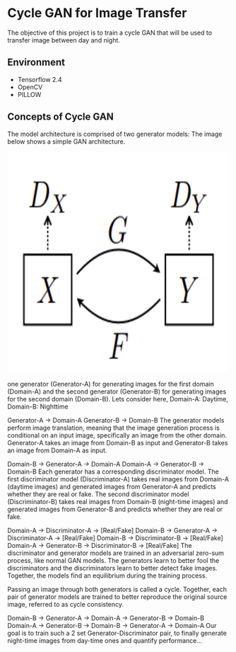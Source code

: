 # Cycle GAN for Image Transfer

The objective of this project is to train a cycle GAN that will be used to transfer image between day and night.

## Environment
* Tensorflow 2.4
* OpenCV
* PILLOW

## Concepts of Cycle GAN
The model architecture is comprised of two generator models: The image below shows a simple GAN architecture.

<img src="https://github.com/taimur1871/cycle_gan_tutorial/blob/main/images/simple%20cycleGAN.png" style="width:500px;height:500px;">

one generator (Generator-A) for generating images for the first domain (Domain-A) and the second generator (Generator-B) for generating images for the second domain (Domain-B). Lets consider here, Domain-A: Daytime, Domain-B: Nighttime

Generator-A -> Domain-A
Generator-B -> Domain-B
The generator models perform image translation, meaning that the image generation process is conditional on an input image, specifically an image from the other domain. Generator-A takes an image from Domain-B as input and Generator-B takes an image from Domain-A as input.

Domain-B -> Generator-A -> Domain-A
Domain-A -> Generator-B -> Domain-B Each generator has a corresponding discriminator model.
The first discriminator model (Discriminator-A) takes real images from Domain-A (daytime images) and generated images from Generator-A and predicts whether they are real or fake. The second discriminator model (Discriminator-B) takes real images from Domain-B (night-time images) and generated images from Generator-B and predicts whether they are real or fake.

Domain-A -> Discriminator-A -> [Real/Fake]
Domain-B -> Generator-A -> Discriminator-A -> [Real/Fake]
Domain-B -> Discriminator-B -> [Real/Fake]
Domain-A -> Generator-B -> Discriminator-B -> [Real/Fake] The discriminator and generator models are trained in an adversarial zero-sum process, like normal GAN models.
The generators learn to better fool the discriminators and the discriminators learn to better detect fake images. Together, the models find an equilibrium during the training process.

Passing an image through both generators is called a cycle. Together, each pair of generator models are trained to better reproduce the original source image, referred to as cycle consistency.

Domain-B -> Generator-A -> Domain-A -> Generator-B -> Domain-B
Domain-A -> Generator-B -> Domain-B -> Generator-A -> Domain-A
Our goal is to train such a 2 set Generator-Discriminator pair, to finally generate night-time images from day-time ones and quantify performance...
